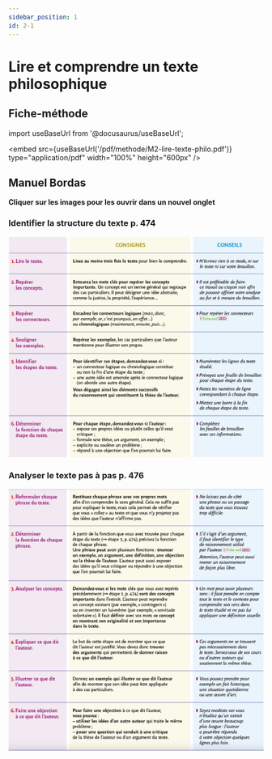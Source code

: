 ```yaml
---
sidebar_position: 1
id: 2-1
---
```

# Lire et comprendre un texte philosophique

## Fiche-méthode

import useBaseUrl from '@docusaurus/useBaseUrl';

<embed
  src={useBaseUrl('/pdf/methode/M2-lire-texte-philo.pdf')}
  type="application/pdf"
  width="100%"
  height="600px"
/>

## Manuel Bordas

**Cliquer sur les images pour les ouvrir dans un nouvel onglet**  

### Identifier la structure du texte p. 474

![](/img/philo/bordasm11.png)

### Analyser le texte pas à pas p. 476

![](/img/philo/bordasm12.png)